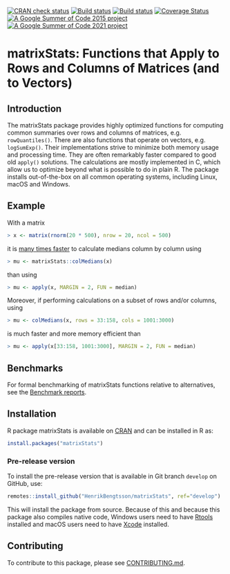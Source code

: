 

<div id="badges"><!-- pkgdown markup -->
<a href="https://CRAN.R-project.org/web/checks/check_results_matrixStats.html"><img border="0" src="https://www.r-pkg.org/badges/version/matrixStats" alt="CRAN check status"/></a> <a href="https://github.com/HenrikBengtsson/matrixStats/actions?query=workflow%3AR-CMD-check"><img border="0" src="https://github.com/HenrikBengtsson/matrixStats/workflows/R-CMD-check/badge.svg?branch=develop" alt="Build status"/></a>  <a href="https://ci.appveyor.com/project/HenrikBengtsson/matrixstats"><img border="0" src="https://ci.appveyor.com/api/projects/status/github/HenrikBengtsson/matrixStats?svg=true" alt="Build status"/></a> <a href="https://codecov.io/gh/HenrikBengtsson/matrixStats"><img border="0" src="https://codecov.io/gh/HenrikBengtsson/matrixStats/branch/develop/graph/badge.svg" alt="Coverage Status"/></a> <a href="https://github.com/rstats-gsoc/gsoc2015/wiki/table-of-proposed-coding-projects"><img border="0" src="https://img.shields.io/badge/GSoC-2015-blue" alt="A Google Summer of Code 2015 project"/></a>
<a href="https://github.com/rstats-gsoc/gsoc2021/wiki/table-of-proposed-coding-projects"><img border="0" src="https://img.shields.io/badge/GSoC-2021-blue" alt="A Google Summer of Code 2021 project"/></a>
</div>

# matrixStats: Functions that Apply to Rows and Columns of Matrices (and to Vectors) 

## Introduction

The matrixStats package provides highly optimized functions for
computing common summaries over rows and columns of matrices,
e.g. `rowQuantiles()`. There are also functions that operate on vectors,
e.g. `logSumExp()`. Their implementations strive to minimize both memory
usage and processing time. They are often remarkably faster compared
to good old `apply()` solutions. The calculations are mostly implemented
in C, which allow us to optimize beyond what is possible to do in
plain R. The package installs out-of-the-box on all common operating
systems, including Linux, macOS and Windows.

## Example
With a matrix
```r
> x <- matrix(rnorm(20 * 500), nrow = 20, ncol = 500)
```
it is [many times
faster](http://www.jottr.org/2015/01/matrixStats-0.13.1.html) to
calculate medians column by column using
```r
> mu <- matrixStats::colMedians(x)
```
than using
```r
> mu <- apply(x, MARGIN = 2, FUN = median)
```

Moreover, if performing calculations on a subset of rows and/or
columns, using
```r
> mu <- colMedians(x, rows = 33:158, cols = 1001:3000)
```
is much faster and more memory efficient than
```r
> mu <- apply(x[33:158, 1001:3000], MARGIN = 2, FUN = median)
```



## Benchmarks
For formal benchmarking of matrixStats functions relative to
alternatives, see the [Benchmark reports](https://github.com/HenrikBengtsson/matrixStats/wiki/Benchmark-reports).

## Installation
R package matrixStats is available on [CRAN](https://cran.r-project.org/package=matrixStats) and can be installed in R as:
```r
install.packages("matrixStats")
```


### Pre-release version

To install the pre-release version that is available in Git branch `develop` on GitHub, use:
```r
remotes::install_github("HenrikBengtsson/matrixStats", ref="develop")
```
This will install the package from source.  Because of this and because this package also compiles native code, Windows users need to have [Rtools](https://cran.r-project.org/bin/windows/Rtools/) installed and macOS users need to have [Xcode](https://developer.apple.com/xcode/) installed.


<!-- pkgdown-drop-below -->


## Contributing

To contribute to this package, please see [CONTRIBUTING.md](CONTRIBUTING.md).


